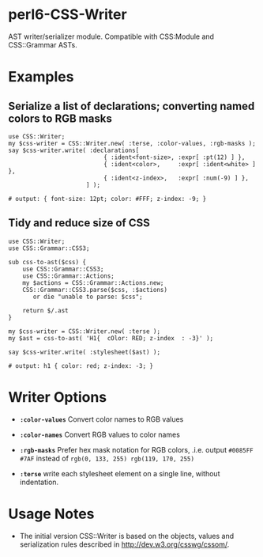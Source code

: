 perl6-CSS-Writer
================

AST writer/serializer module. Compatible with CSS:Module and CSS::Grammar ASTs.

Examples
========

Serialize a list of declarations; converting named colors to RGB masks 
----------------------------------------------------------------------
    use CSS::Writer;
    my $css-writer = CSS::Writer.new( :terse, :color-values, :rgb-masks );
    say $css-writer.write( :declarations[
                               { :ident<font-size>, :expr[ :pt(12) ] },
                               { :ident<color>,     :expr[ :ident<white> ] },
                               { :ident<z-index>,   :expr[ :num(-9) ] },
                          ] );

    # output: { font-size: 12pt; color: #FFF; z-index: -9; }


Tidy and reduce size of CSS
---------------------------
    use CSS::Writer;
    use CSS::Grammar::CSS3;

    sub css-to-ast($css) {
        use CSS::Grammar::CSS3;
        use CSS::Grammar::Actions;
        my $actions = CSS::Grammar::Actions.new;
        CSS::Grammar::CSS3.parse($css, :$actions)
           or die "unable to parse: $css";

        return $/.ast
    }

    my $css-writer = CSS::Writer.new( :terse );
    my $ast = css-to-ast( 'H1{  cOlor: RED; z-index  : -3}' );

    say $css-writer.write( :stylesheet($ast) );

    # output: h1 { color: red; z-index: -3; }


Writer Options
==============

- **`:color-values`** Convert color names to RGB values

- **`:color-names`** Convert RGB values to color names

- **`:rgb-masks`** Prefer hex mask notation for RGB colors, .i.e. output `#0085FF #7AF` instead of `rgb(0, 133, 255) rgb(119, 170, 255)`

- **`:terse`** write each stylesheet element on a single line, without indentation.

Usage Notes
============

- The initial version CSS::Writer is based on the objects, values and serialization rules described in http://dev.w3.org/csswg/cssom/.






